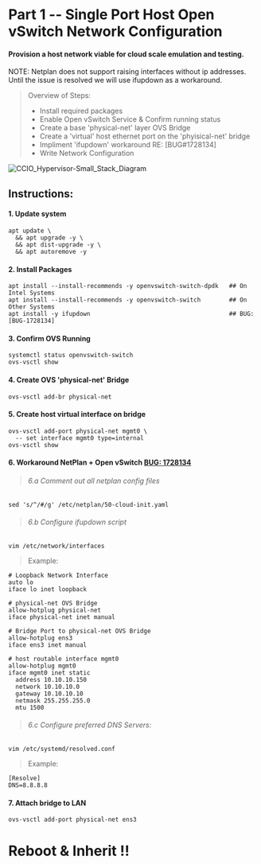 # Part 1 -- Single Port Host Open vSwitch Network Configuration
#### Provision a host network viable for cloud scale emulation and testing.
 NOTE:  Netplan does not support raising interfaces without ip addresses.
 Until the issue is resolved we will use ifupdown as a workaround.
>
> Overview of Steps:
> - Install required packages
> - Enable Open vSwitch Service & Confirm running status
> - Create a base 'physical-net' layer OVS Bridge
> - Create a 'virtual' host ethernet port on the 'phyisical-net' bridge
> - Impliment 'ifupdown' workaround RE: [BUG#1728134]
> - Write Network Configuration

![CCIO_Hypervisor-Small_Stack_Diagram](https://github.com/KathrynMorgan/small-stack/blob/master/1_Single_Port_Host-Open_vSwitch_Network_Configuration/web/drawio/single-port-ovs-host.svg)

## Instructions:
#### 1. Update system
```
apt update \
  && apt upgrade -y \
  && apt dist-upgrade -y \
  && apt autoremove -y
```
#### 2. Install Packages
```
apt install --install-recommends -y openvswitch-switch-dpdk   ## On Intel Systems
apt install --install-recommends -y openvswitch-switch        ## On Other Systems
apt install -y ifupdown                                       ## BUG: [BUG-1728134]
```
#### 3. Confirm OVS Running
```
systemctl status openvswitch-switch
ovs-vsctl show
```
#### 4. Create OVS  'physical-net'  Bridge
```
ovs-vsctl add-br physical-net
```

#### 5. Create host virtual interface on bridge
```
ovs-vsctl add-port physical-net mgmt0 \
  -- set interface mgmt0 type=internal
ovs-vsctl show
```
#### 6. Workaround NetPlan + Open vSwitch [BUG: 1728134]
> ###### 6.a Comment out all netplan config files
```
sed 's/^/#/g' /etc/netplan/50-cloud-init.yaml
```

> ###### 6.b Configure ifupdown script
````
vim /etc/network/interfaces
````
> Example:
````
# Loopback Network Interface
auto lo
iface lo inet loopback

# physical-net OVS Bridge
allow-hotplug physical-net
iface physical-net inet manual

# Bridge Port to physical-net OVS Bridge
allow-hotplug ens3
iface ens3 inet manual

# host routable interface mgmt0
allow-hotplug mgmt0
iface mgmt0 inet static
  address 10.10.10.150
  network 10.10.10.0
  gateway 10.10.10.10
  netmask 255.255.255.0
  mtu 1500
````
> ###### 6.c Configure preferred DNS Servers:
````
vim /etc/systemd/resolved.conf
````
> Example:
````
[Resolve]
DNS=8.8.8.8
````
#### 7. Attach bridge to LAN
````
ovs-vsctl add-port physical-net ens3
````

# Reboot & Inherit !!

<!-- Markdown link & img dfn's -->
[BUG: 1728134]: https://bugs.launchpad.net/netplan/+bug/1728134
